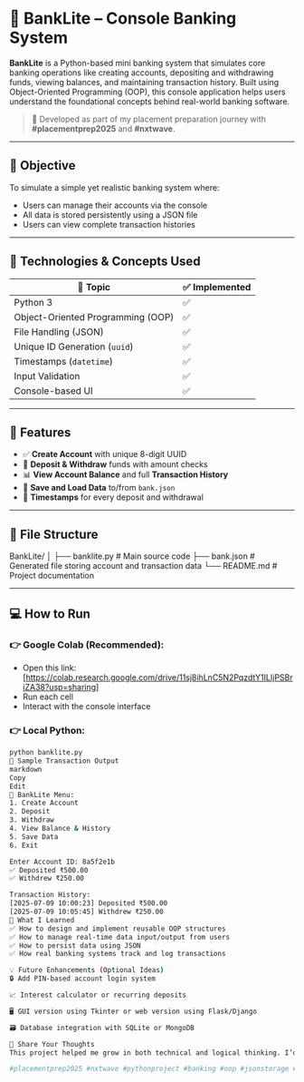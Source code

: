 # 🏦 BankLite – Console Banking System

**BankLite** is a Python-based mini banking system that simulates core banking operations like creating accounts, depositing and withdrawing funds, viewing balances, and maintaining transaction history. Built using Object-Oriented Programming (OOP), this console application helps users understand the foundational concepts behind real-world banking software.

> 📌 Developed as part of my placement preparation journey with **#placementprep2025** and **#nxtwave**.

---

## 🎯 Objective

To simulate a simple yet realistic banking system where:
- Users can manage their accounts via the console
- All data is stored persistently using a JSON file
- Users can view complete transaction histories

---

## 🧰 Technologies & Concepts Used

| 🔧 Topic                         | ✅ Implemented |
|----------------------------------|----------------|
| Python 3                         | ✅             |
| Object-Oriented Programming (OOP)| ✅             |
| File Handling (JSON)             | ✅             |
| Unique ID Generation (`uuid`)    | ✅             |
| Timestamps (`datetime`)          | ✅             |
| Input Validation                 | ✅             |
| Console-based UI                 | ✅             |

---

## 🚀 Features

- ✅ **Create Account** with unique 8-digit UUID
- 💸 **Deposit & Withdraw** funds with amount checks
- 📊 **View Account Balance** and full **Transaction History**
- 💾 **Save and Load Data** to/from `bank.json`
- 🧾 **Timestamps** for every deposit and withdrawal

---

## 📂 File Structure

BankLite/
│
├── banklite.py # Main source code
├── bank.json # Generated file storing account and transaction data
└── README.md # Project documentation


---

## 💻 How to Run

### 👉 Google Colab (Recommended):
- Open this link: [https://colab.research.google.com/drive/11sj8ihLnC5N2PqzdtY1ILIjPSBriZA38?usp=sharing]
- Run each cell
- Interact with the console interface

### 👉 Local Python:
```bash
python banklite.py
📸 Sample Transaction Output
markdown
Copy
Edit
🏦 BankLite Menu:
1. Create Account
2. Deposit
3. Withdraw
4. View Balance & History
5. Save Data
6. Exit

Enter Account ID: 8a5f2e1b
✅ Deposited ₹500.00
✅ Withdrew ₹250.00

Transaction History:
[2025-07-09 10:00:23] Deposited ₹500.00
[2025-07-09 10:05:45] Withdrew ₹250.00
📘 What I Learned
✅ How to design and implement reusable OOP structures
✅ How to manage real-time data input/output from users
✅ How to persist data using JSON
✅ How real banking systems track and log transactions

💡 Future Enhancements (Optional Ideas)
🔒 Add PIN-based account login system

📈 Interest calculator or recurring deposits

🖥️ GUI version using Tkinter or web version using Flask/Django

🗃️ Database integration with SQLite or MongoDB

📢 Share Your Thoughts
This project helped me grow in both technical and logical thinking. I’d love your feedback, suggestions, or even collaboration ideas!

#placementprep2025 #nxtwave #pythonproject #banking #oop #jsonstorage #filehandling #consoleapp

